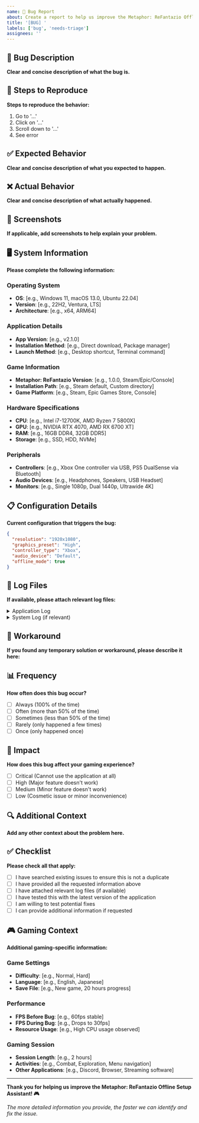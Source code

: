 ```yaml
---
name: 🐛 Bug Report
about: Create a report to help us improve the Metaphor: ReFantazio Offline Setup Assistant
title: '[BUG] '
labels: ['bug', 'needs-triage']
assignees: ''
---
```


## 🐛 Bug Description

**Clear and concise description of what the bug is.**

<!-- Example: The application crashes when trying to launch the game with custom controller settings enabled. -->

## 🔄 Steps to Reproduce

**Steps to reproduce the behavior:**

1. Go to '...'
2. Click on '...'
3. Scroll down to '...'
4. See error

## ✅ Expected Behavior

**Clear and concise description of what you expected to happen.**

<!-- Example: The game should launch normally with the custom controller configuration applied. -->

## ❌ Actual Behavior

**Clear and concise description of what actually happened.**

<!-- Example: The application shows a "Failed to initialize controller" error and closes. -->

## 📸 Screenshots

**If applicable, add screenshots to help explain your problem.**

<!-- You can drag and drop images here or use the GitHub interface to upload them -->

## 🖥️ System Information

**Please complete the following information:**

### Operating System
- **OS**: [e.g., Windows 11, macOS 13.0, Ubuntu 22.04]
- **Version**: [e.g., 22H2, Ventura, LTS]
- **Architecture**: [e.g., x64, ARM64]

### Application Details
- **App Version**: [e.g., v2.1.0]
- **Installation Method**: [e.g., Direct download, Package manager]
- **Launch Method**: [e.g., Desktop shortcut, Terminal command]

### Game Information
- **Metaphor: ReFantazio Version**: [e.g., 1.0.0, Steam/Epic/Console]
- **Installation Path**: [e.g., Steam default, Custom directory]
- **Game Platform**: [e.g., Steam, Epic Games Store, Console]

### Hardware Specifications
- **CPU**: [e.g., Intel i7-12700K, AMD Ryzen 7 5800X]
- **GPU**: [e.g., NVIDIA RTX 4070, AMD RX 6700 XT]
- **RAM**: [e.g., 16GB DDR4, 32GB DDR5]
- **Storage**: [e.g., SSD, HDD, NVMe]

### Peripherals
- **Controllers**: [e.g., Xbox One controller via USB, PS5 DualSense via Bluetooth]
- **Audio Devices**: [e.g., Headphones, Speakers, USB Headset]
- **Monitors**: [e.g., Single 1080p, Dual 1440p, Ultrawide 4K]

## 📋 Configuration Details

**Current configuration that triggers the bug:**

```json
{
  "resolution": "1920x1080",
  "graphics_preset": "High",
  "controller_type": "Xbox",
  "audio_device": "Default",
  "offline_mode": true
}
```

## 📝 Log Files

**If available, please attach relevant log files:**

<!-- 
You can find log files in:
- Windows: %APPDATA%/MetaphorSetup/logs/
- macOS: ~/Library/Application Support/MetaphorSetup/logs/
- Linux: ~/.local/share/metaphor-setup/logs/
-->

<details>
<summary>Application Log</summary>

```
Paste your application log here
```

</details>

<details>
<summary>System Log (if relevant)</summary>

```
Paste relevant system log entries here
```

</details>

## 🔄 Workaround

**If you found any temporary solution or workaround, please describe it here:**

<!-- Example: Disabling custom controller settings allows the game to launch normally -->

## 📊 Frequency

**How often does this bug occur?**

- [ ] Always (100% of the time)
- [ ] Often (more than 50% of the time)
- [ ] Sometimes (less than 50% of the time)
- [ ] Rarely (only happened a few times)
- [ ] Once (only happened once)

## 🎯 Impact

**How does this bug affect your gaming experience?**

- [ ] Critical (Cannot use the application at all)
- [ ] High (Major feature doesn't work)
- [ ] Medium (Minor feature doesn't work)
- [ ] Low (Cosmetic issue or minor inconvenience)

## 🔍 Additional Context

**Add any other context about the problem here.**

<!-- 
Include information such as:
- When did this bug start occurring?
- Did it work before? If so, when did it stop working?
- Any recent changes to your system?
- Similar issues in other applications?
- Network configuration (if relevant)
-->

## ✅ Checklist

**Please check all that apply:**

- [ ] I have searched existing issues to ensure this is not a duplicate
- [ ] I have provided all the requested information above
- [ ] I have attached relevant log files (if available)
- [ ] I have tested this with the latest version of the application
- [ ] I am willing to test potential fixes
- [ ] I can provide additional information if requested

## 🎮 Gaming Context

**Additional gaming-specific information:**

### Game Settings
- **Difficulty**: [e.g., Normal, Hard]
- **Language**: [e.g., English, Japanese]
- **Save File**: [e.g., New game, 20 hours progress]

### Performance
- **FPS Before Bug**: [e.g., 60fps stable]
- **FPS During Bug**: [e.g., Drops to 30fps]
- **Resource Usage**: [e.g., High CPU usage observed]

### Gaming Session
- **Session Length**: [e.g., 2 hours]
- **Activities**: [e.g., Combat, Exploration, Menu navigation]
- **Other Applications**: [e.g., Discord, Browser, Streaming software]

---

**Thank you for helping us improve the Metaphor: ReFantazio Offline Setup Assistant! 🎮**

*The more detailed information you provide, the faster we can identify and fix the issue.* 